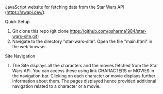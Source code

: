 JavaScript website for fetching data from the Star Wars API (https://swapi.dev/).

Quick Setup
1. Git clone this repo (git clone https://github.com/psharma1984/star-wars-site.git)
2. Navigate to the directory "star-wars-site". Open the file "main.html" in the web browser.

Site Navigation
1. The Site displays all the characters and the movies fetched from the Star Wars API. You can access these using link CHARACTERS or MOVIES in the navigation bar. Clicking on each character or movie displays further information about them. The pages displayed hence provided additional navigation related to a character or a movie.
